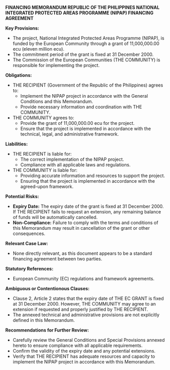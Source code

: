 **FINANCING MEMORANDUM REPUBLIC OF THE PHILIPPINES NATIONAL INTEGRATED PROTECTED AREAS PROGRAMME (NIPAP) FINANCING AGREEMENT**

**Key Provisions:**

* The project, National Integrated Protected Areas Programme (NIPAP), is funded by the European Community through a grant of 11,000,000.00 ecu (eleven million ecu).
* The commitment period of the grant is fixed at 31 December 2000.
* The Commission of the European Communities (THE COMMUNITY) is responsible for implementing the project.

**Obligations:**

* THE RECIPIENT (Government of the Republic of the Philippines) agrees to:
	+ Implement the NIPAP project in accordance with the General Conditions and this Memorandum.
	+ Provide necessary information and coordination with THE COMMUNITY.
* THE COMMUNITY agrees to:
	+ Provide the grant of 11,000,000.00 ecu for the project.
	+ Ensure that the project is implemented in accordance with the technical, legal, and administrative framework.

**Liabilities:**

* THE RECIPIENT is liable for:
	+ The correct implementation of the NIPAP project.
	+ Compliance with all applicable laws and regulations.
* THE COMMUNITY is liable for:
	+ Providing accurate information and resources to support the project.
	+ Ensuring that the project is implemented in accordance with the agreed-upon framework.

**Potential Risks:**

* **Expiry Date:** The expiry date of the grant is fixed at 31 December 2000. If THE RECIPIENT fails to request an extension, any remaining balance of funds will be automatically cancelled.
* **Non-Compliance:** Failure to comply with the terms and conditions of this Memorandum may result in cancellation of the grant or other consequences.

**Relevant Case Law:**

* None directly relevant, as this document appears to be a standard financing agreement between two parties.

**Statutory References:**

* European Community (EC) regulations and framework agreements.

**Ambiguous or Contentionous Clauses:**

* Clause 2, Article 2 states that the expiry date of THE EC GRANT is fixed at 31 December 2000. However, THE COMMUNITY may agree to an extension if requested and properly justified by THE RECIPIENT.
* The annexed technical and administrative provisions are not explicitly defined in this Memorandum.

**Recommendations for Further Review:**

* Carefully review the General Conditions and Special Provisions annexed hereto to ensure compliance with all applicable requirements.
* Confirm the validity of the expiry date and any potential extensions.
* Verify that THE RECIPIENT has adequate resources and capacity to implement the NIPAP project in accordance with this Memorandum.